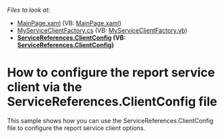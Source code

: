 <!-- default file list -->
*Files to look at*:

* [MainPage.xaml](./CS/SilverlightApplication1/MainPage.xaml) (VB: [MainPage.xaml](./VB/SilverlightApplication1/MainPage.xaml))
* [MyServiceClientFactory.cs](./CS/SilverlightApplication1/MyServiceClientFactory.cs) (VB: [MyServiceClientFactory.vb](./VB/SilverlightApplication1/MyServiceClientFactory.vb))
* **[ServiceReferences.ClientConfig](./CS/SilverlightApplication1/ServiceReferences.ClientConfig) (VB: [ServiceReferences.ClientConfig](./VB/SilverlightApplication1/ServiceReferences.ClientConfig))**
<!-- default file list end -->
# How to configure the report service client via the ServiceReferences.ClientConfig file


<p>This sample shows how you can use the ServiceReferences.ClientConfig file to configure the report service client options.</p>

<br/>


